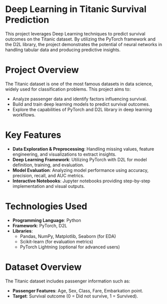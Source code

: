 # Deep Learning in Titanic Survival Prediction

This project leverages Deep Learning techniques to predict survival outcomes on the Titanic dataset. By utilizing the PyTorch framework and the D2L library, the project demonstrates the potential of neural networks in handling tabular data and producing predictive insights.

# Project Overview

The Titanic dataset is one of the most famous datasets in data science, widely used for classification problems. This project aims to:

- Analyze passenger data and identify factors influencing survival.
- Build and train deep learning models to predict survival outcomes.
- Explore the capabilities of PyTorch and D2L library in deep learning workflows.

# Key Features

- **Data Exploration & Preprocessing**: Handling missing values, feature engineering, and visualizations to extract insights.
- **Deep Learning Framework**: Utilizing PyTorch with D2L for model definition, training, and evaluation.
- **Model Evaluation**: Analyzing model performance using accuracy, precision, recall, and AUC metrics.
- **Interactive Notebooks**: Jupyter notebooks providing step-by-step implementation and visual outputs.

# Technologies Used
- **Programming Language**: Python
- **Framework**: PyTorch, D2L
- **Libraries**:
  - Pandas, NumPy, Matplotlib, Seaborn (for EDA)
  - Scikit-learn (for evaluation metrics)
  - PyTorch Lightning (optional for advanced users)
# Dataset Overview
The Titanic dataset includes passenger information such as:
- **Passenger Features**: Age, Sex, Class, Fare, Embarkation point.
- **Target**: Survival outcome (0 = Did not survive, 1 = Survived).
